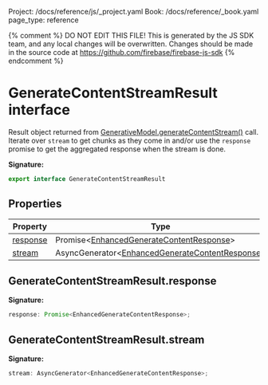 Project: /docs/reference/js/_project.yaml
Book: /docs/reference/_book.yaml
page_type: reference

{% comment %}
DO NOT EDIT THIS FILE!
This is generated by the JS SDK team, and any local changes will be
overwritten. Changes should be made in the source code at
https://github.com/firebase/firebase-js-sdk
{% endcomment %}

# GenerateContentStreamResult interface
Result object returned from [GenerativeModel.generateContentStream()](./ai.generativemodel.md#generativemodelgeneratecontentstream) call. Iterate over `stream` to get chunks as they come in and/or use the `response` promise to get the aggregated response when the stream is done.

<b>Signature:</b>

```typescript
export interface GenerateContentStreamResult 
```

## Properties

|  Property | Type | Description |
|  --- | --- | --- |
|  [response](./ai.generatecontentstreamresult.md#generatecontentstreamresultresponse) | Promise&lt;[EnhancedGenerateContentResponse](./ai.enhancedgeneratecontentresponse.md#enhancedgeneratecontentresponse_interface)<!-- -->&gt; |  |
|  [stream](./ai.generatecontentstreamresult.md#generatecontentstreamresultstream) | AsyncGenerator&lt;[EnhancedGenerateContentResponse](./ai.enhancedgeneratecontentresponse.md#enhancedgeneratecontentresponse_interface)<!-- -->&gt; |  |

## GenerateContentStreamResult.response

<b>Signature:</b>

```typescript
response: Promise<EnhancedGenerateContentResponse>;
```

## GenerateContentStreamResult.stream

<b>Signature:</b>

```typescript
stream: AsyncGenerator<EnhancedGenerateContentResponse>;
```
